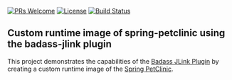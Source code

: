 [![PRs Welcome](https://img.shields.io/badge/PRs-welcome-brightgreen.svg?style=flat-square)](http://makeapullrequest.com)
[![License](https://img.shields.io/badge/License-Apache%202.0-blue.svg)](https://github.com/beryx-gist/badass-jlink-spring-petclinic/blob/master/LICENSE)
[![Build Status](https://img.shields.io/travis/beryx-gist/badass-jlink-spring-petclinic/master.svg?label=Build)](https://travis-ci.org/beryx-gist/badass-jlink-spring-petclinic)

## Custom runtime image of spring-petclinic using the badass-jlink plugin ##

This project demonstrates the capabilities of the [Badass JLink Plugin](https://github.com/beryx/badass-jlink-plugin/) 
by creating a custom runtime image of the [Spring PetClinic](https://github.com/spring-projects/spring-petclinic).
